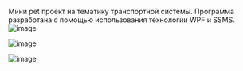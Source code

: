 Мини pet проект на тематику транспортной системы.
Программа разработана с помощью использования технологии WPF и SSMS.
![image](https://github.com/user-attachments/assets/4d89a55c-72b1-41cb-aa20-9ebf8fa3eac8)

![image](https://github.com/user-attachments/assets/5f310117-1ead-4fbe-9859-febd58987509)

![image](https://github.com/user-attachments/assets/5ca9d290-d87c-4201-9f62-ee0485e14e6b)
